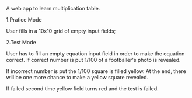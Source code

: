 A web app to learn multiplication table. 

1.Pratice Mode

User fills in a 10x10 grid of empty input fields; 


2.Test Mode

User has to fill an empty equation input field in order to make the equation correct. 
If correct number is put 1/100 of a footballer's photo is revealed. 

If incorrect number is put the 1/100 square is filled yellow. 
At the end, there will be one more chance to make a yellow square revealed. 

If failed second time yellow field turns red and the test is failed. 
